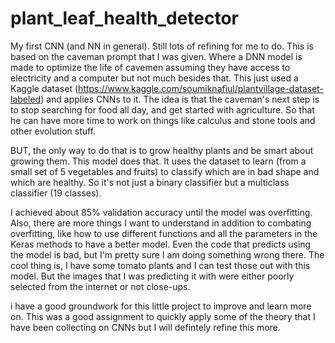 # plant_leaf_health_detector
My first CNN (and NN in general). Still lots of refining for me to do. This is based on the caveman prompt that I was given. Where a DNN model is made to optimize the life of cavemen assuming they have access to electricity and a computer but not much besides that. 
This  just used a Kaggle dataset (https://www.kaggle.com/soumiknafiul/plantvillage-dataset-labeled) and applies CNNs to it. The idea is that the caveman's next step is to stop searching for food all day, and get started with agriculture. So that he can have more time to work on things like calculus and stone tools and other evolution stuff.

BUT, the only way to do that is to grow healthy plants and be smart about growing them. This model does that. It uses the dataset to learn (from a small set of 5 vegetables and fruits) to classify which  are in bad shape and which are healthy. So it's not just a binary classifier but a multiclass classifier (19 classes).

I achieved about 85% validation accuracy until the model was overfitting. Also, there are more things I want to understand in addition to combating overfitting, like how to use different functions and all the parameters in the Keras methods to have a better model. Even the code that predicts using the model is bad, but I'm pretty sure I am doing something wrong there. The cool thing is, I have some tomato plants and I can test those out with this model. But the images that I was predicting it with were either poorly selected from the internet or not close-ups. 


i have a good groundwork for this little project to improve and learn more on. This was a good assignment to quickly apply some of the theory that I have been collecting on CNNs but I will defintely refine this more. 
